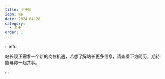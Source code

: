 ```yaml
---
title: 关于我
icon: me
date: 2024-04-28
category:
  - 关于
order: 1
---
```



<!-- 站长职业是Web前端开发工程师，对以下技术有研究： -->

:::info 

站长现正需求一个新的岗位机遇，若想了解站长更多信息，请查看下方简历，期待能与你一起共事。

:::

<PDF url="https://static.xinyang424.com/%E6%9D%A8%E6%96%B0-%E5%89%8D%E7%AB%AF%E5%BC%80%E5%8F%91-3%E5%B9%B4.pdf" :zoom="900" height="600px"/>


